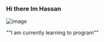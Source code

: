 ### Hi there   Im Hassan 
![image](https://github.com/Hrmiqui/hrmiqui/assets/133371728/511e7ff2-2437-4bef-bc1e-bd71dd0c37ab)

""I am currently learning to program""

<!--
**Hrmiqui/hrmiqui** is a ✨ _special_ ✨ repository because its `README.md` (this file) appears on your GitHub profile.

Here are some ideas to get you started:

- 🔭 I’m currently working on ...
- 🌱 I’m currently learning ...
- 👯 I’m looking to collaborate on ...
- 🤔 I’m looking for help with ...
- 💬 Ask me about ...
- 📫 How to reach me: ...
- 😄 Pronouns: ...
- ⚡ Fun fact: ...
-->

